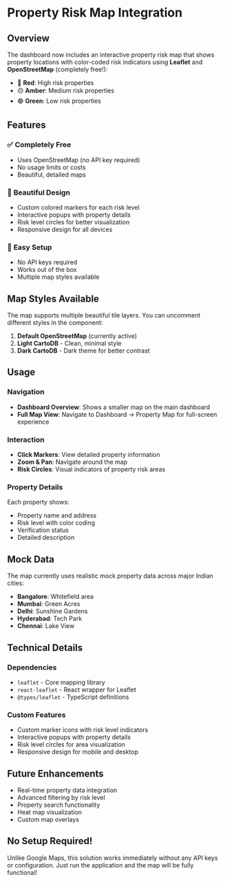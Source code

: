 # Property Risk Map Integration

## Overview
The dashboard now includes an interactive property risk map that shows property locations with color-coded risk indicators using **Leaflet** and **OpenStreetMap** (completely free!):

- 🔴 **Red**: High risk properties
- 🟡 **Amber**: Medium risk properties  
- 🟢 **Green**: Low risk properties

## Features

### ✅ **Completely Free**
- Uses OpenStreetMap (no API key required)
- No usage limits or costs
- Beautiful, detailed maps

### 🎨 **Beautiful Design**
- Custom colored markers for each risk level
- Interactive popups with property details
- Risk level circles for better visualization
- Responsive design for all devices

### 🔧 **Easy Setup**
- No API keys required
- Works out of the box
- Multiple map styles available

## Map Styles Available

The map supports multiple beautiful tile layers. You can uncomment different styles in the component:

1. **Default OpenStreetMap** (currently active)
2. **Light CartoDB** - Clean, minimal style
3. **Dark CartoDB** - Dark theme for better contrast

## Usage

### Navigation
- **Dashboard Overview**: Shows a smaller map on the main dashboard
- **Full Map View**: Navigate to Dashboard → Property Map for full-screen experience

### Interaction
- **Click Markers**: View detailed property information
- **Zoom & Pan**: Navigate around the map
- **Risk Circles**: Visual indicators of property risk areas

### Property Details
Each property shows:
- Property name and address
- Risk level with color coding
- Verification status
- Detailed description

## Mock Data

The map currently uses realistic mock property data across major Indian cities:
- **Bangalore**: Whitefield area
- **Mumbai**: Green Acres
- **Delhi**: Sunshine Gardens
- **Hyderabad**: Tech Park
- **Chennai**: Lake View

## Technical Details

### Dependencies
- `leaflet` - Core mapping library
- `react-leaflet` - React wrapper for Leaflet
- `@types/leaflet` - TypeScript definitions

### Custom Features
- Custom marker icons with risk level indicators
- Interactive popups with property details
- Risk level circles for area visualization
- Responsive design for mobile and desktop

## Future Enhancements

- Real-time property data integration
- Advanced filtering by risk level
- Property search functionality
- Heat map visualization
- Custom map overlays

## No Setup Required!

Unlike Google Maps, this solution works immediately without any API keys or configuration. Just run the application and the map will be fully functional! 